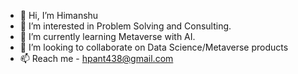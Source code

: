 - 👋 Hi, I’m Himanshu
- 👀 I’m interested in Problem Solving and Consulting.
- 🌱 I’m currently learning Metaverse with AI.
- 💞️ I’m looking to collaborate on Data Science/Metaverse products
- 📫 Reach me - hpant438@gmail.com

<!---
Himanshup21234/Himanshup21234 is a ✨ special ✨ repository because its `README.md` (this file) appears on your GitHub profile.
You can click the Preview link to take a look at your changes.
--->
